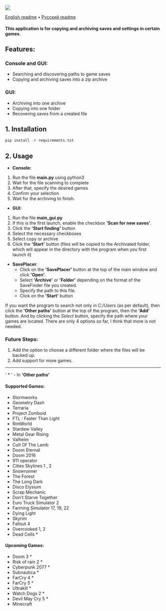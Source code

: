 <img src="https://img.shields.io/github/release/orriginalo/SaveFinder-Archiver"/>

[English readme](https://github.com/orriginalo/SaveFinder-Archiver/blob/main/README.md) • [Русский readme](https://github.com/orriginalo/SaveFinder-Archiver/blob/main/README.ru.md)

#### This application is for copying and archiving saves and settings in certain games.

## Features:
### Console and GUI:
- Searching and discovering paths to game saves
- Copying and archiving saves into a zip archive
### GUI:
- Archiving into one archive
- Copying into one folder
- Recovering saves from a created file

## 1. Installation
```python
pip install -r requirements.txt
```
## 2. Usage
- **Console:**
1) Run the file **main.py** using python3
2) Wait for the file scanning to complete
3) After that, specify the desired games
4) Confirm your selection
5) Wait for the archiving to finish.
  
- **GUI:**
1) Run the file **main_gui.py**
2) If this is the first launch, enable the checkbox **'Scan for new saves'**.
3) Click the **'Start finding'** button
4) Select the necessary checkboxes
5) Select copy or archive
6) Click the **'Start'** button (files will be copied to the Archivated folder, which will appear in the directory with the program when you first launch it)
- **SavePlacer**:
	- Click on the **'SavePlacer'** button at the top of the main window and click **'Open'**. 
	- Select **'Archive'** or **'Folder'** depending on the format of the SaveFinder file you created. 
	- Specify the path to this file. 
	- Click on the **'Start'** button


If you want the program to search not only in C:/Users (as per default), then click the **'Other paths'** button at the top of the program, then the **'Add'** button. And by clicking the *Select* button, specify the path where your games are located. There are only 4 options so far, I think that more is not needed.
### Future Steps:
1) Add the option to choose a different folder where the files will be backed up.
2) Add support for more games.
---
' * ' - In **'Other paths'**
#### Supported Games:
- Stormworks
- Geometry Dash
- Terraria
- Project Zomboid
- FTL : Faster Than Light
- RimWorld
- Stardew Valley
- Metal Gear Rising
- Valheim
- Cult Of The Lamb
- Doom Eternal
- Doom 2016
- 911 operator
- Cities Skylines 1 , 2
- Snowrunner
- The Forest
- The Long Dark
- Disco Elysium
- Scrap Mechanic
- Don't Starve Together
- Euro Truck Simulator 2
- Farming Simulator 17, 19, 22
- Dying Light
- Skyrim
- Fallout 4
- Overcooked 1, 2
- Dead Cells *
#### Upcoming Games:
- Doom 3 *
- Risk of rain 2 *
- Cyberpunk 2077 *
- Subnautica *
- FarCry 4 *
- FarCry 5 *
- Ultrakill *
- Watch Dogs 2 *
- Devil May Cry 5 *
- Minecraft
